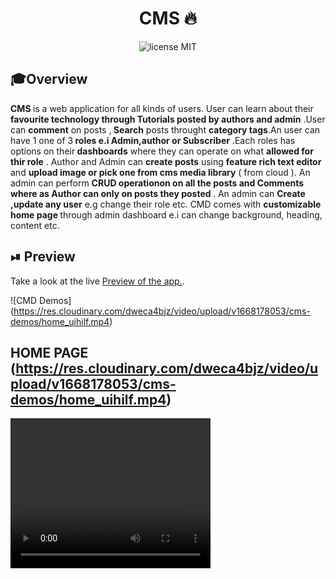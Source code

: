 <div align="center">
	<h1>CMS 🔥</h1>
</div>
<div align="center">
	<img src="https://img.shields.io/badge/License-MIT-%230F2A5F" alt="license MIT">
</div>

## 🎓Overview

<div>
	<b > CMS </b> is a web application for all kinds of users. User can learn about their <b>favourite technology through Tutorials posted by authors and admin</b> .User can <b>comment</b> on posts ,<b> Search</b> posts throught <b> category tags</b>.An user can have 1 one of 3<b> roles e.i Admin,author or Subscriber</b> .Each roles has options on their<b> dashboards</b> where they can operate on what <b> allowed for thir role</b/> . Author and Admin can <b> create posts</b> using <b>feature rich text editor</b> and <b>upload image or pick one from cms media library</b> ( from cloud ). An admin can perform <b> CRUD operationon on all the posts and Comments where as Author can only on posts they posted  </b>  . An admin can <b> Create ,update any user</b> e.g change their role etc. CMD comes with <b> customizable home page  </b> through admin dashboard e.i can change background, heading, content etc. 

</div>


## ⏯ Preview

Take a look at the live <a href="https://client-pi-sandy.vercel.app/" target="_blank">Preview of the app.</a>.

![CMD Demos] (https://res.cloudinary.com/dweca4bjz/video/upload/v1668178053/cms-demos/home_uihilf.mp4)

## HOME PAGE (https://res.cloudinary.com/dweca4bjz/video/upload/v1668178053/cms-demos/home_uihilf.mp4)

<video width="320" height="240" controls>
  <source src="[[movie.mp4](https://res.cloudinary.com/dweca4bjz/video/upload/v1668178053/cms-demos/home_uihilf.mp4)](https://res.cloudinary.com/dweca4bjz/video/upload/v1668178053/cms-demos/home_uihilf.mp4)" type="video/mp4">
 
  Your browser does not support the video tag.
</video>



